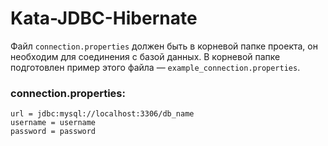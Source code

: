 # Kata-JDBC-Hibernate
Файл `connection.properties` должен быть в корневой папке проекта, он необходим для соединения с базой данных.
В корневой папке подготовлен пример этого файла — `example_connection.properties`.

### connection.properties:
```properties
url = jdbc:mysql://localhost:3306/db_name
username = username
password = password
```